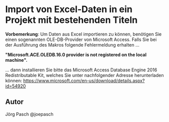 # Import von Excel-Daten in ein Projekt mit bestehenden Titeln

**Vorbemerkung**: Um Daten aus Excel importieren zu können, benötigen Sie einen sogenannten OLE-DB-Provider von Microsoft Access. 
Falls Sie bei der Ausführung des Makros folgende Fehlermeldung erhalten ...

**"Microsoft.ACE.OLEDB.16.0 provider is not registered on the local machine".**

... dann installieren Sie bitte das Microsoft Access Database Engine 2016 Redistributable Kit, welches Sie unter nachfolgender Adresse herunterladen können: https://www.microsoft.com/en-us/download/details.aspx?id=54920


## Autor
Jörg Pasch @joepasch
